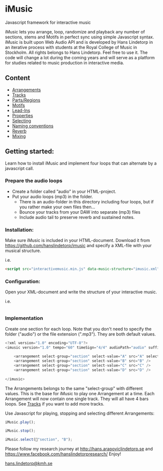 # iMusic
Javascript framework for interactive music

iMusic lets you arrange, loop, randomize and playback any number of sections, stems and Motifs in perfect sync using simple Javascript syntax. iMusic is built upon Web Audio API and is developed by Hans Lindetorp in an iterative process with students at the Royal College of Music in Stockholm. 
All rights belongs to Hans Lindetorp. Feel free to use it. The code will change a lot during the coming years and will serve as a platform for studies related to music production in interactive media.

## Content
* [Arrangements](arrangements.md)
* [Tracks](tracks.md)
* [Parts/Regions](parts.md)
* [Motifs](motifs.md)
* [Lead-Ins](lead-ins.md)
* [Properties](properties.md)
* [Selecting](selecting.md)
* [Naming conventions](naming_conventions.md)
* [Reverb](reverb.md)
* [Mixing](mixing.md)

## Getting started:
Learn how to install iMusic and implement four loops that can alternate by a javascript call.

### Prepare the audio loops
* Create a folder called ”audio” in your HTML-project.
* Put your audio loops (mp3) in the folder. 
  * There is an audio-folder in this directory including four loops, but if you rather make your own files then...
  * Bounce your tracks from your DAW into separate (mp3) files
  * Include audio tail to preserve reverb and sustained notes.


### Installation:
Make sure iMusic is included in your HTML-document. Download it from https://github.com/hanslindetorp/imusic
and specify a XML-file with your musical structure.

i.e.
```html
<script src="interactivemusic.min.js" data-music-structure="imusic.xml"></script>
```

### Configuration:
Open your XML-document and write the structure of your interactive music.

i.e.
```XML

```

### Implementation
Create one section for each loop. Note that you don't need to specify the folder ("audio") or the file extension (".mp3"). They are both default values.

```javascript
<?xml version="1.0" encoding="UTF-8"?>
<imusic version="1.0" tempo="60" timeSign="4/4" audioPath="audio" suffix="mp3" loopLength="4" >
	
	<arrangement select-group="section" select-value="A" src="A" selected="true" />
	<arrangement select-group="section" select-value="B" src="B" />		
	<arrangement select-group="section" select-value="C" src="C" />		
	<arrangement select-group="section" select-value="D" src="D" />		
	
</imusic>
```
The Arrangements belongs to the same "select-group" with different values. This is the base for iMusic to play one Arrangement at a time.
Each Arrangement will now contain one single track. They will all have 4 bars loops. See [Tracks](tracks.md) if you want to add more tracks.


Use Javascript for playing, stopping and selecting different Arrangements:

```javascript
iMusic.play();

iMusic.stop();

iMusic.select("section", "B");
```

Please follow my research journey at http://hans.arapoviclindetorp.se and https://www.facebook.com/hanslindetorpresearch/
Enjoy!

hans.lindetorp@kmh.se
